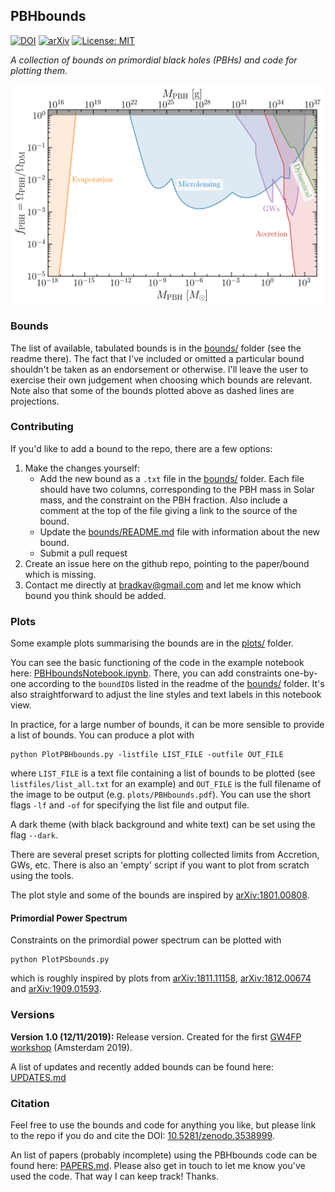 ## PBHbounds

[![DOI](https://zenodo.org/badge/220053456.svg)](https://zenodo.org/badge/latestdoi/220053456) [![arXiv](https://img.shields.io/badge/arXiv-2007.10722-B31B1B.svg)](http://arxiv.org/abs/2007.10722) [![License: MIT](https://img.shields.io/badge/License-MIT-yellow.svg)](https://opensource.org/licenses/MIT)

*A collection of bounds on primordial black holes (PBHs) and code for plotting them.*

<img src="plots/PBH_bounds.png" alt="Summary of PBH Bounds" width="600" align = "center" />

### Bounds

The list of available, tabulated bounds is in the [bounds/](bounds/) folder (see the readme there). The fact that I've included or omitted a particular bound shouldn't be taken as an endorsement or otherwise. I'll leave the user to exercise their own judgement when choosing which bounds are relevant. Note also that some of the bounds plotted above as dashed lines are projections.

### Contributing

If you'd like to add a bound to the repo, there are a few options:
1. Make the changes yourself:
	* Add the new bound as a `.txt` file in the [bounds/](bounds/) folder. Each file should have two columns, corresponding to the PBH mass in Solar mass, and the constraint on the PBH fraction. Also include a comment at the top of the file giving a link to the source of the bound.  
	* Update the [bounds/README.md](https://github.com/bradkav/PBHbounds/blob/master/bounds/README.md) file with information about the new bound.
	* Submit a pull request
2. Create an issue here on the github repo, pointing to the paper/bound which is missing.  
3. Contact me directly at bradkav@gmail.com and let me know which bound you think should be added.

### Plots

Some example plots summarising the bounds are in the [plots/](plots/) folder.

You can see the basic functioning of the code in the example notebook here: [PBHboundsNotebook.ipynb](PBHboundsNotebook.ipynb). There, you can add constraints one-by-one according to the `boundID`s listed in the readme of the [bounds/](bounds/) folder. It's also straightforward to adjust the line styles and text labels in this notebook view. 

In practice, for a large number of bounds, it can be more sensible to provide a list of bounds. You can produce a plot with
```
python PlotPBHbounds.py -listfile LIST_FILE -outfile OUT_FILE
```
where `LIST_FILE` is a text file containing a list of bounds to be plotted (see `listfiles/list_all.txt` for an example) and `OUT_FILE` is the full filename of the image to be output (e.g. `plots/PBHbounds.pdf`). You can use the short flags `-lf` and `-of` for specifying the list file and output file.

A dark theme (with black background and white text) can be set using the flag `--dark`.

There are several preset scripts for plotting collected limits from Accretion, GWs, etc. There is also an 'empty' script if you want to plot from scratch using the tools. 

The plot style and some of the bounds are inspired by [arXiv:1801.00808](https://arxiv.org/abs/1801.00808).

#### Primordial Power Spectrum

Constraints on the primordial power spectrum can be plotted with
```
python PlotPSbounds.py
```
which is roughly inspired by plots from [arXiv:1811.11158](https://arxiv.org/abs/1811.11158), [arXiv:1812.00674](https://arxiv.org/abs/1812.00674) and [arXiv:1909.01593](https://arxiv.org/abs/1909.01593).

### Versions

**Version 1.0 (12/11/2019):** Release version. Created for the first [GW4FP workshop](https://indico.cern.ch/event/843270/) (Amsterdam 2019).

A list of updates and recently added bounds can be found here: [UPDATES.md](UPDATES.md)

### Citation

Feel free to use the bounds and code for anything you like, but please link to the repo if you do and cite the DOI: [10.5281/zenodo.3538999](https://doi.org/10.5281/zenodo.3538999).

An list of papers (probably incomplete) using the PBHbounds code can be found here: [PAPERS.md](PAPERS.md). Please also get in touch to let me know you've used the code. That way I can keep track! Thanks.










